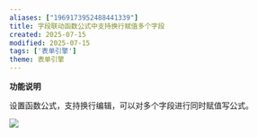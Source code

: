 ```yaml
---
aliases: ["1969173952488441339"]
title: 字段联动函数公式中支持换行赋值多个字段
created: 2025-07-15
modified: 2025-07-15
tags: ['表单引擎']
theme: 表单引擎
---
```


**功能说明**

设置函数公式，支持换行编辑，可以对多个字段进行同时赋值写公式。

![](ba28dbac6c730974d3887f003e7f8134.jpg)
